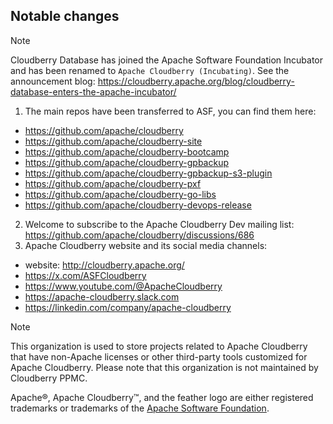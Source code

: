 ## Notable changes

> [!note]
> Cloudberry Database has joined the Apache Software Foundation Incubator and has been renamed to `Apache Cloudberry (Incubating)`.
> See the announcement blog: https://cloudberry.apache.org/blog/cloudberry-database-enters-the-apache-incubator/


1. The main repos have been transferred to ASF, you can find them here:

* https://github.com/apache/cloudberry
* https://github.com/apache/cloudberry-site
* https://github.com/apache/cloudberry-bootcamp
* https://github.com/apache/cloudberry-gpbackup
* https://github.com/apache/cloudberry-gpbackup-s3-plugin
* https://github.com/apache/cloudberry-pxf
* https://github.com/apache/cloudberry-go-libs
* https://github.com/apache/cloudberry-devops-release

2. Welcome to subscribe to the Apache Cloudberry Dev mailing list: https://github.com/apache/cloudberry/discussions/686
3. Apache Cloudberry website and its social media channels:

- website: http://cloudberry.apache.org/
- https://x.com/ASFCloudberry
- https://www.youtube.com/@ApacheCloudberry
- https://apache-cloudberry.slack.com
- https://linkedin.com/company/apache-cloudberry

> [!note]
> This organization is used to store projects related to Apache Cloudberry that have non-Apache licenses or other third-party tools customized for Apache Cloudberry. Please note that this organization is not maintained by Cloudberry PPMC.
>
> Apache®, Apache Cloudberry™, and the feather logo are either registered trademarks or trademarks of the [Apache Software Foundation](https://www.apache.org/).
